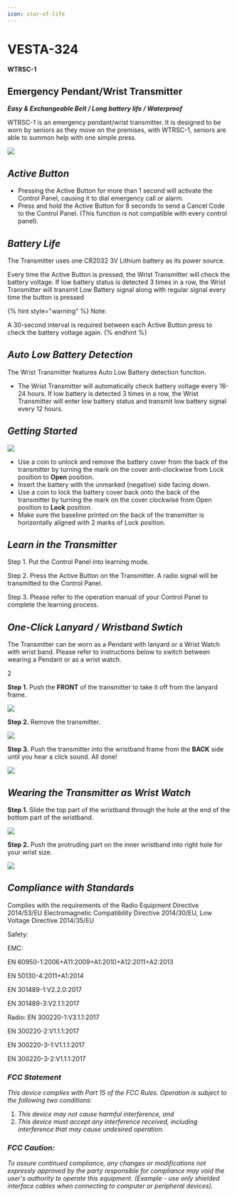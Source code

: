 ```yaml
---
icon: star-of-life
---
```


# VESTA-324

**WTRSC-1**

## **Emergency Pendant/Wrist Transmitter**

_**Easy & Exchangeable Belt / Long battery life / Waterproof**_

WTRSC-1 is an emergency pendant/wrist transmitter. It is designed to be worn by seniors as they move on the premises, with WTRSC-1, seniors are able to summon help with one simple press.

![](<.gitbook/assets/1 (85).png>)

## _**Active Button**_

* Pressing the Active Button for more than 1 second will activate the Control Panel, causing it to dial emergency call or alarm.
* Press and hold the Active Button for 8 seconds to send a Cancel Code to the Control Panel. (This function is not compatible with every control panel).

## _**Battery Life**_

The Transmitter uses one CR2032 3V Lithium battery as its power source.

Every time the Active Button is pressed, the Wrist Transmitter will check the battery voltage. If low battery status is detected 3 times in a row, the Wrist Transmitter will transmit Low Battery signal along with regular signal every time the button is pressed

{% hint style="warning" %}
Note:

A 30-second interval is required between each Active Button press to check the battery voltage again.
{% endhint %}

## _**Auto Low Battery Detection**_

The Wrist Transmitter features Auto Low Battery detection function.

* The Wrist Transmitter will automatically check battery voltage every 16-24 hours. If low battery is detected 3 times in a row, the Wrist Transmitter will enter low battery status and transmit low battery signal every 12 hours.

## _**Getting Started**_

![](<.gitbook/assets/4 (96).png>)

* Use a coin to unlock and remove the battery cover from the back of the transmitter by turning the mark on the cover anti-clockwise from Lock position to **Open** position.
* Insert the battery with the unmarked (negative) side facing down.
* Use a coin to lock the battery cover back onto the back of the transmitter by turning the mark on the cover clockwise from Open position to **Lock** position.
* Make sure the baseline printed on the back of the transmitter is horizontally aligned with 2 marks of Lock position.

## _**Learn in the Transmitter**_

Step 1. Put the Control Panel into learning mode.

Step 2. Press the Active Button on the Transmitter. A radio signal will be transmitted to the Control Panel.

Step 3. Please refer to the operation manual of your Control Panel to complete the learning process.

## _**One-Click Lanyard / Wristband Swtich**_

The Transmitter can be worn as a Pendant with lanyard or a Wrist Watch with wrist band. Please refer to instructions below to switch between wearing a Pendant or as a wrist watch.

2

**Step 1.** Push the **FRONT** of the transmitter to take it off from the lanyard frame.

![](<.gitbook/assets/7 (57).jpeg>)

**Step 2.** Remove the transmitter.

![](<.gitbook/assets/8 (49).jpeg>)

**Step 3.** Push the transmitter into the wristband frame from the **BACK** side until you hear a click sound. All done!

![](<.gitbook/assets/9 (38).jpeg>)

## _**Wearing the Transmitter as Wrist Watch**_

**Step 1.** Slide the top part of the wristband through the hole at the end of the bottom part of the wristband.

![](<.gitbook/assets/11 (53).png>)

**Step 2.** Push the protruding part on the inner wristband into right hole for your wrist size.

![](<.gitbook/assets/14 (43).png>)

## _**Compliance with Standards**_

Complies with the requirements of the Radio Equipment Directive 2014/53/EU Electromagnetic Compatibility Directive 2014/30/EU, Low Voltage Directive 2014/35/EU

Safety:

EMC:

EN 60950-1:2006+A11:2009+A1:2010+A12:2011+A2:2013

EN 50130-4:2011+A1:2014

EN 301489-1:V2.2.0:2017

EN 301489-3:V2.1.1:2017

Radio: EN 300220-1:V3.1.1:2017

EN 300220-2:V1.1.1:2017

EN 300220-3-1:V1.1.1:2017

EN 300220-3-2:V1.1.1:2017

### _**FCC Statement**_

_This device complies with Part 15 of the FCC Rules. Operation is subject to the following two conditions:_

1. _This device may not cause harmful interference, and_
2. _This device must accept any interference received, including interference that may cause undesired operation._

### _**FCC Caution:**_

_To assure continued compliance, any changes or modifications not expressly approved by the party responsible for compliance may void the user's authority to operate this equipment. (Example - use only shielded interface cables when connecting to computer or peripheral devices)._
